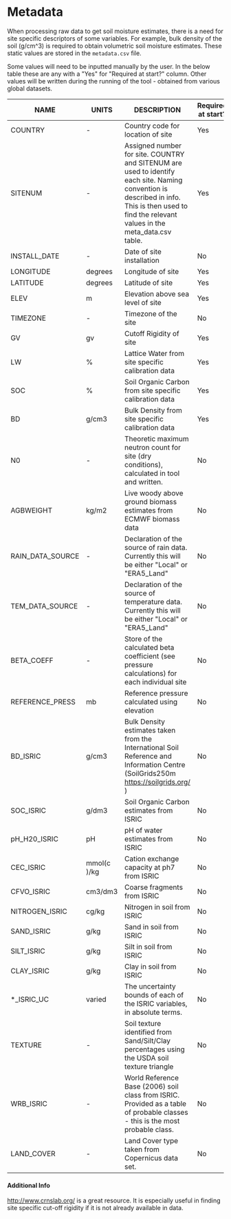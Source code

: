 # **Metadata**

When processing raw data to get soil moisture estimates, there is a need for site specific descriptors of some variables. For example, bulk density of the soil (g/cm^3) is required to obtain volumetric soil moisture estimates. These static values are stored in the `metadata.csv` file. 

Some values will need to be inputted manually by the user. In the below table these are any with a "Yes" for "Required at start?" column. Other values will be written during the running of the tool - obtained from various global datasets. 



| NAME             | UNITS       | DESCRIPTION                                                  | Required at start? |
| ---------------- | ----------- | ------------------------------------------------------------ | ------------------ |
| COUNTRY          | -           | Country code for location of site                            | Yes                |
| SITENUM          | -           | Assigned number for site. COUNTRY and SITENUM are used to identify each site. Naming convention is described in info. This is then used to find the relevant values in the meta_data.csv table. | Yes                |
| INSTALL_DATE     | -           | Date of site installation                                    | No                 |
| LONGITUDE        | degrees     | Longitude of site                                            | Yes                |
| LATITUDE         | degrees     | Latitude of site                                             | Yes                |
| ELEV             | m           | Elevation above sea level of site                            | Yes                |
| TIMEZONE         | -           | Timezone of the site                                         | No                 |
| GV               | gv          | Cutoff Rigidity of site                                      | Yes                |
| LW               | %           | Lattice Water from site specific calibration data            | Yes                |
| SOC              | %           | Soil Organic Carbon from site specific calibration data      | Yes                |
| BD               | g/cm3       | Bulk Density from site specific calibration data             | Yes                |
| N0               | -           | Theoretic maximum neutron count for site (dry conditions), calculated in tool and written. | No                 |
| AGBWEIGHT        | kg/m2       | Live woody above ground biomass estimates from ECMWF biomass data | No                 |
| RAIN_DATA_SOURCE | -           | Declaration of the source of rain data. Currently this will be either "Local" or "ERA5_Land" | No                 |
| TEM_DATA_SOURCE  | -           | Declaration of the source of temperature data. Currently this will be either "Local" or "ERA5_Land" | No                 |
| BETA_COEFF       | -           | Store of the calculated beta coefficient (see pressure calculations) for each individual site | No                 |
| REFERENCE_PRESS  | mb          | Reference pressure calculated using elevation                | No                 |
| BD_ISRIC         | g/cm3       | Bulk Density estimates taken from the International Soil Reference and Information Centre (SoilGrids250m https://soilgrids.org/ ) | No                 |
| SOC_ISRIC        | g/dm3       | Soil Organic Carbon estimates from ISRIC                     | No                 |
| pH_H20_ISRIC     | pH          | pH of water estimates from ISRIC                             | No                 |
| CEC_ISRIC        | mmol(c )/kg | Cation exchange capacity at ph7 from ISRIC                   | No                 |
| CFVO_ISRIC       | cm3/dm3     | Coarse fragments from ISRIC                                  | No                 |
| NITROGEN_ISRIC   | cg/kg       | Nitrogen in soil from ISRIC                                  | No                 |
| SAND_ISRIC       | g/kg        | Sand in soil from ISRIC                                      | No                 |
| SILT_ISRIC       | g/kg        | Silt in soil from ISRIC                                      | No                 |
| CLAY_ISRIC       | g/kg        | Clay in soil from ISRIC                                      | No                 |
| *_ISRIC_UC       | varied      | The uncertainty bounds of each of the ISRIC variables, in absolute terms. | No                 |
| TEXTURE          | -           | Soil texture identified from Sand/Silt/Clay percentages using the USDA soil texture triangle | No                 |
| WRB_ISRIC        | -           | World Reference Base (2006) soil class from ISRIC. Provided as a table of probable classes - this is the most probable class. | No                 |
| LAND_COVER       | -           | Land Cover type taken from Copernicus data set.              | No                 |

#### **Additional Info**

http://www.crnslab.org/ is a great resource. It is especially useful in finding site specific cut-off rigidity if it is not already available in data.
